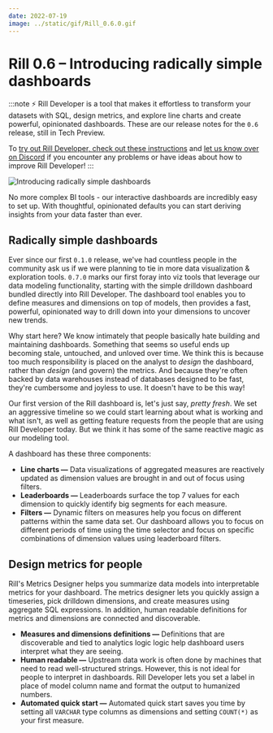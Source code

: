 ```yaml
---
date: 2022-07-19
image: ../static/gif/Rill_0.6.0.gif
---
```


# Rill 0.6 – Introducing radically simple dashboards

:::note
⚡ Rill Developer is a tool that makes it effortless to transform your datasets with SQL, design metrics, and explore line charts and create powerful, opinionated dashboards. These are our release notes for the `0.6` release, still in Tech Preview.

To [try out Rill Developer, check out these instructions](https://docs.rilldata.com/#pick-an-install-option) and [let us know over on Discord](https://bit.ly/3bbcSl9) if you encounter any problems or have ideas about how to improve Rill Developer!
:::

![Introducing radically simple dashboards](../static/gif/Rill_0.6.0.gif)

No more complex BI tools - our interactive dashboards are incredibly easy to set up. With thoughtful, opinionated defaults you can start deriving insights from your data faster than ever.  

## Radically simple dashboards
Ever since our first `0.1.0` release, we've had countless people in the community ask us if we were planning to tie in more data visualization & exploration tools. `0.7.0` marks our first foray into viz tools that leverage our data modeling functionality, starting with the simple drilldown dashboard bundled directly into Rill Developer. The dashboard tool enables you to define measures and dimensions on top of models, then provides a fast, powerful, opinionated way to drill down into your dimensions to uncover new trends.

Why start here? We know intimately that people basically hate building and maintaining dashboards. Something that seems so useful ends up becoming stale, untouched, and unloved over time. We think this is because too much responsibility is placed on the analyst to _design_ the dashboard, rather than _design_ (and govern) the metrics. And because they're often backed by data warehouses instead of databases designed to be fast, they're cumbersome and joyless to use. It doesn't have to be this way!

Our first version of the Rill dashboard is, let's just say, _pretty fresh_. We set an aggressive timeline so we could start learning about what is working and what isn't, as well as getting feature requests from the people that are using Rill Developer today. But we think it has some of the same reactive magic as our modeling tool.

A dashboard has these three components:



- **Line charts —**  Data visualizations of aggregated measures are reactively updated as dimension values are brought in and out of focus using filters.
- **Leaderboards —** Leaderboards surface the top 7 values for each dimension to quickly identify big segments for each measure.
- **Filters —** Dynamic filters on measures help you focus on different patterns within the same data set. Our dashboard allows you to focus on different periods of time using the time selector and focus on specific combinations of dimension values using leaderboard filters.


## Design metrics for people
Rill's Metrics Designer helps you summarize data models into interpretable metrics for your dashboard. The metrics designer lets you quickly assign a timeseries, pick drilldown dimensions, and create measures using aggregate SQL expressions. In addition, human readable definitions for metrics and dimensions are connected and discoverable.

- **Measures and dimensions definitions —** Definitions that are discoverable and tied to analytics logic logic help dashboard users interpret what they are seeing.
- **Human readable —** Upstream data work is often done by machines that need to read well-structured strings. However, this is not ideal for people to interpret in dashboards. Rill Developer lets you set a label in place of model column name and format the output to humanized numbers.
- **Automated quick start —** Automated quick start saves you time by setting all `VARCHAR` type columns as dimensions and setting `COUNT(*)` as your first measure.
